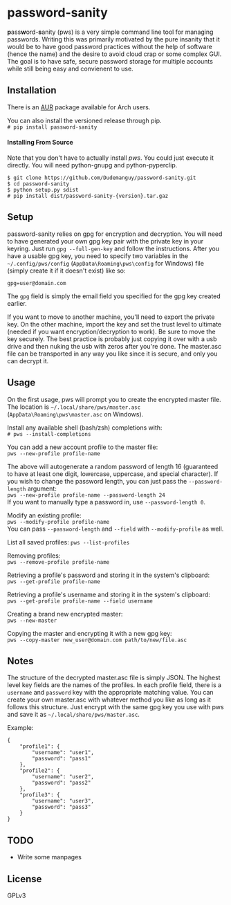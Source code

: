# password-sanity
**p**ass**w**ord-**s**anity (pws) is a very simple command line tool for managing passwords. Writing this was primarily motivated by the pure insanity that it would be to have good password practices without the help of software (hence the name) and the desire to avoid cloud crap or some complex GUI. The goal is to have safe, secure password storage for multiple accounts while still being easy and convienent to use.

## Installation
There is an [AUR](https://aur.archlinux.org/packages/password-sanity-git/) package available for Arch users.

You can also install the versioned release through pip.  
`# pip install password-sanity`

#### Installing From Source
Note that you don't have to actually install *pws*. You could just execute it directly. You will need python-gnupg and python-pyperclip.

```
$ git clone https://github.com/Dudemanguy/password-sanity.git
$ cd password-sanity
$ python setup.py sdist
# pip install dist/password-sanity-{version}.tar.gaz
```

## Setup
password-sanity relies on gpg for encryption and decryption. You will need to have generated your own gpg key pair with the private key in your keyring. Just run `gpg --full-gen-key` and follow the instructions. After you have a usable gpg key, you need to specify two variables in the `~/.config/pws/config`  (`AppData\Roaming\pws\config` for Windows) file (simply create it if it doesn't exist) like so:
```
gpg=user@domain.com
```

The `gpg` field is simply the email field you specified for the gpg key created earlier.

If you want to move to another machine, you'll need to export the private key. On the other machine, import the key and set the trust level to ultimate (needed if you want encryption/decryption to work). Be sure to move the key securely. The best practice is probably just copying it over with a usb drive and then nuking the usb with zeros after you're done. The master.asc file can be transported in any way you like since it is secure, and only you can decrypt it.

## Usage
On the first usage, pws will prompt you to create the encrypted master file. The location is `~/.local/share/pws/master.asc` (`AppData\Roaming\pws\master.asc` on Windows).

Install any available shell (bash/zsh) completions with:  
`# pws --install-completions`

You can add a new account profile to the master file:  
`pws --new-profile profile-name`  

The above will autogenerate a random password of length 16 (guaranteed to have at least one digit, lowercase, uppercase, and special character). If you wish to change the password length, you can just pass the `--password-length` argument:  
`pws --new-profile profile-name --password-length 24`  
If you want to manually type a password in, use `--password-length 0`.

Modify an existing profile:  
`pws --modify-profile profile-name`  
You can pass `--password-length` and `--field` with `--modify-profile` as well.

List all saved profiles:
`pws --list-profiles`

Removing profiles:  
`pws --remove-profile profile-name`

Retrieving a profile's password and storing it in the system's clipboard:  
`pws --get-profile profile-name`

Retrieving a profile's username and storing it in the system's clipboard:  
`pws --get-profile profile-name --field username`

Creating a brand new encrypted master:  
`pws --new-master`

Copying the master and encrypting it with a new gpg key:  
`pws --copy-master new_user@domain.com path/to/new/file.asc`


## Notes
The structure of the decrypted master.asc file is simply JSON. The highest level key fields are the names of the profiles. In each profile field, there is a `username` and `password` key with the appropriate matching value. You can create your own master.asc with whatever method you like as long as it follows this structure. Just encrypt with the same gpg key you use with pws and save it as `~/.local/share/pws/master.asc`.

Example:
```
{
	"profile1": {
		"username": "user1",
		"password": "pass1"
	},
	"profile2": {
		"username": "user2",
		"password": "pass2"
	},
	"profile3": {
		"username": "user3",
		"password": "pass3"
	}
}
```

## TODO
* Write some manpages

## License
GPLv3
